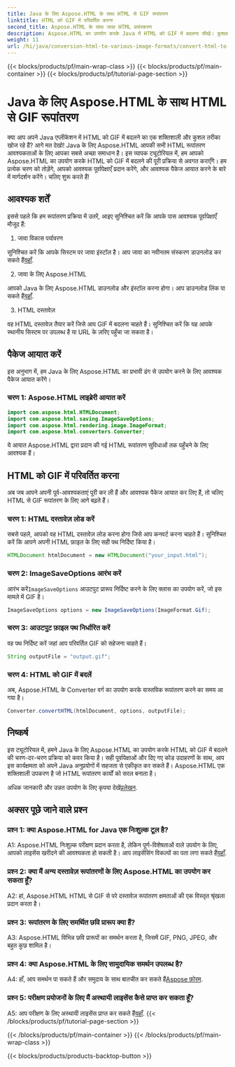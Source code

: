 ```yaml
---
title: Java के लिए Aspose.HTML के साथ HTML से GIF रूपांतरण
linktitle: HTML को GIF में परिवर्तित करना
second_title: Aspose.HTML के साथ जावा HTML प्रसंस्करण
description: Aspose.HTML का उपयोग करके Java में HTML को GIF में बदलना सीखें। कुशल HTML-से-GIF रूपांतरण के लिए एक व्यापक चरण-दर-चरण मार्गदर्शिका।
weight: 11
url: /hi/java/conversion-html-to-various-image-formats/convert-html-to-gif/
---
```


{{< blocks/products/pf/main-wrap-class >}}
{{< blocks/products/pf/main-container >}}
{{< blocks/products/pf/tutorial-page-section >}}

# Java के लिए Aspose.HTML के साथ HTML से GIF रूपांतरण

क्या आप अपने Java एप्लीकेशन में HTML को GIF में बदलने का एक शक्तिशाली और कुशल तरीका खोज रहे हैं? आगे मत देखो! Java के लिए Aspose.HTML आपकी सभी HTML रूपांतरण आवश्यकताओं के लिए आपका सबसे अच्छा समाधान है। इस व्यापक ट्यूटोरियल में, हम आपको Aspose.HTML का उपयोग करके HTML को GIF में बदलने की पूरी प्रक्रिया से अवगत कराएँगे। हम प्रत्येक चरण को तोड़ेंगे, आपको आवश्यक पूर्वापेक्षाएँ प्रदान करेंगे, और आवश्यक पैकेज आयात करने के बारे में मार्गदर्शन करेंगे। चलिए शुरू करते हैं!

## आवश्यक शर्तें

इससे पहले कि हम रूपांतरण प्रक्रिया में उतरें, आइए सुनिश्चित करें कि आपके पास आवश्यक पूर्वापेक्षाएँ मौजूद हैं:

1. जावा विकास पर्यावरण

सुनिश्चित करें कि आपके सिस्टम पर जावा इंस्टॉल है। आप जावा का नवीनतम संस्करण डाउनलोड कर सकते हैं[यहाँ](https://www.oracle.com/java/technologies/javase-downloads.html).

2. जावा के लिए Aspose.HTML

 आपको Java के लिए Aspose.HTML डाउनलोड और इंस्टॉल करना होगा। आप डाउनलोड लिंक पा सकते हैं[यहाँ](https://releases.aspose.com/html/java/).

3. HTML दस्तावेज़

वह HTML दस्तावेज़ तैयार करें जिसे आप GIF में बदलना चाहते हैं। सुनिश्चित करें कि यह आपके स्थानीय सिस्टम पर उपलब्ध है या URL के ज़रिए पहुँचा जा सकता है।

## पैकेज आयात करें

इस अनुभाग में, हम Java के लिए Aspose.HTML का प्रभावी ढंग से उपयोग करने के लिए आवश्यक पैकेज आयात करेंगे। 

### चरण 1: Aspose.HTML लाइब्रेरी आयात करें

```java
import com.aspose.html.HTMLDocument;
import com.aspose.html.saving.ImageSaveOptions;
import com.aspose.html.rendering.image.ImageFormat;
import com.aspose.html.converters.Converter;
```

ये आयात Aspose.HTML द्वारा प्रदान की गई HTML रूपांतरण सुविधाओं तक पहुँचने के लिए आवश्यक हैं।

## HTML को GIF में परिवर्तित करना

अब जब आपने अपनी पूर्व-आवश्यकताएं पूरी कर ली हैं और आवश्यक पैकेज आयात कर लिए हैं, तो चलिए HTML से GIF रूपांतरण के लिए आगे बढ़ते हैं।

### चरण 1: HTML दस्तावेज़ लोड करें

सबसे पहले, आपको वह HTML दस्तावेज़ लोड करना होगा जिसे आप कनवर्ट करना चाहते हैं। सुनिश्चित करें कि आपने अपनी HTML फ़ाइल के लिए सही पथ निर्दिष्ट किया है।

```java
HTMLDocument htmlDocument = new HTMLDocument("your_input.html");
```

### चरण 2: ImageSaveOptions आरंभ करें

 आरंभ करें`ImageSaveOptions` आउटपुट प्रारूप निर्दिष्ट करने के लिए क्लास का उपयोग करें, जो इस मामले में GIF है।

```java
ImageSaveOptions options = new ImageSaveOptions(ImageFormat.Gif);
```

### चरण 3: आउटपुट फ़ाइल पथ निर्धारित करें

वह पथ निर्दिष्ट करें जहां आप परिवर्तित GIF को सहेजना चाहते हैं।

```java
String outputFile = "output.gif";
```

### चरण 4: HTML को GIF में बदलें

अब, Aspose.HTML के Converter वर्ग का उपयोग करके वास्तविक रूपांतरण करने का समय आ गया है।

```java
Converter.convertHTML(htmlDocument, options, outputFile);
```

## निष्कर्ष

इस ट्यूटोरियल में, हमने Java के लिए Aspose.HTML का उपयोग करके HTML को GIF में बदलने की चरण-दर-चरण प्रक्रिया को कवर किया है। सही पूर्वापेक्षाओं और दिए गए कोड उदाहरणों के साथ, आप इस कार्यक्षमता को अपने Java अनुप्रयोगों में सहजता से एकीकृत कर सकते हैं। Aspose.HTML एक शक्तिशाली उपकरण है जो HTML रूपांतरण कार्यों को सरल बनाता है।

 अधिक जानकारी और उन्नत उपयोग के लिए कृपया देखें[प्रलेखन](https://reference.aspose.com/html/java/).

## अक्सर पूछे जाने वाले प्रश्न

### प्रश्न 1: क्या Aspose.HTML for Java एक निःशुल्क टूल है?

 A1: Aspose.HTML निःशुल्क परीक्षण प्रदान करता है, लेकिन पूर्ण-विशेषताओं वाले उपयोग के लिए, आपको लाइसेंस खरीदने की आवश्यकता हो सकती है। आप लाइसेंसिंग विकल्पों का पता लगा सकते हैं[यहाँ](https://purchase.aspose.com/buy).

### प्रश्न 2: क्या मैं अन्य दस्तावेज़ रूपांतरणों के लिए Aspose.HTML का उपयोग कर सकता हूँ?

A2: हां, Aspose.HTML HTML से GIF से परे दस्तावेज़ रूपांतरण क्षमताओं की एक विस्तृत श्रृंखला प्रदान करता है।

### प्रश्न 3: रूपांतरण के लिए समर्थित छवि प्रारूप क्या हैं?

A3: Aspose.HTML विभिन्न छवि प्रारूपों का समर्थन करता है, जिसमें GIF, PNG, JPEG, और बहुत कुछ शामिल है।

### प्रश्न 4: क्या Aspose.HTML के लिए सामुदायिक समर्थन उपलब्ध है?

 A4: हाँ, आप समर्थन पा सकते हैं और समुदाय के साथ बातचीत कर सकते हैं[Aspose फ़ोरम](https://forum.aspose.com/).

### प्रश्न 5: परीक्षण प्रयोजनों के लिए मैं अस्थायी लाइसेंस कैसे प्राप्त कर सकता हूँ?

 A5: आप परीक्षण के लिए अस्थायी लाइसेंस प्राप्त कर सकते हैं[यहाँ](https://purchase.aspose.com/temporary-license/).
{{< /blocks/products/pf/tutorial-page-section >}}

{{< /blocks/products/pf/main-container >}}
{{< /blocks/products/pf/main-wrap-class >}}

{{< blocks/products/products-backtop-button >}}
